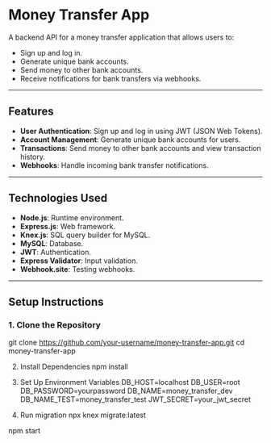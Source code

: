 # Money Transfer App

A backend API for a money transfer application that allows users to:
- Sign up and log in.
- Generate unique bank accounts.
- Send money to other bank accounts.
- Receive notifications for bank transfers via webhooks.

---

## Features

- **User Authentication**: Sign up and log in using JWT (JSON Web Tokens).
- **Account Management**: Generate unique bank accounts for users.
- **Transactions**: Send money to other bank accounts and view transaction history.
- **Webhooks**: Handle incoming bank transfer notifications.

---

## Technologies Used

- **Node.js**: Runtime environment.
- **Express.js**: Web framework.
- **Knex.js**: SQL query builder for MySQL.
- **MySQL**: Database.
- **JWT**: Authentication.
- **Express Validator**: Input validation.
- **Webhook.site**: Testing webhooks.

---

## Setup Instructions

### 1. Clone the Repository

git clone https://github.com/your-username/money-transfer-app.git
cd money-transfer-app

2. Install Dependencies
npm install


3. Set Up Environment Variables
   DB_HOST=localhost
DB_USER=root
DB_PASSWORD=yourpassword
DB_NAME=money_transfer_dev
DB_NAME_TEST=money_transfer_test
JWT_SECRET=your_jwt_secret

4. Run migration
   npx knex migrate:latest

npm start
